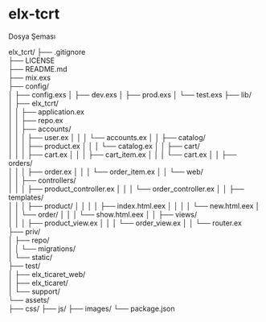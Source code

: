 # elx-tcrt

Dosya Şeması

elx_tcrt/
├── .gitignore              
├── LICENSE                  
├── README.md                
├── mix.exs                  
├── config/                  
│   ├── config.exs
│   ├── dev.exs
│   ├── prod.exs
│   └── test.exs
├── lib/                     
│   ├── elx_tcrt/           
│   │   ├── application.ex   
│   │   ├── repo.ex          
│   │   ├── accounts/        
│   │   │   ├── user.ex
│   │   │   └── accounts.ex
│   │   ├── catalog/         
│   │   │   ├── product.ex
│   │   │   └── catalog.ex
│   │   ├── cart/            
│   │   │   ├── cart.ex
│   │   │   ├── cart_item.ex
│   │   │   └── cart.ex
│   │   ├── orders/          
│   │   │   ├── order.ex
│   │   │   └── order_item.ex
│   │   └── web/             
│   │       ├── controllers/  
│   │       │   ├── product_controller.ex
│   │       │   └── order_controller.ex
│   │       ├── templates/    
│   │       │   ├── product/
│   │       │   │   ├── index.html.eex
│   │       │   │   └── new.html.eex
│   │       │   └── order/
│   │       │       └── show.html.eex
│   │       ├── views/        
│   │       │   ├── product_view.ex
│   │       │   └── order_view.ex
│   │       └── router.ex     
├── priv/                    
│   ├── repo/                
│   │   └── migrations/      
│   └── static/              
├── test/                    
│   ├── elx_ticaret_web/       
│   ├── elx_ticaret/           
│   └── support/             
└── assets/                  
    ├── css/
    ├── js/
    ├── images/
    └── package.json         
